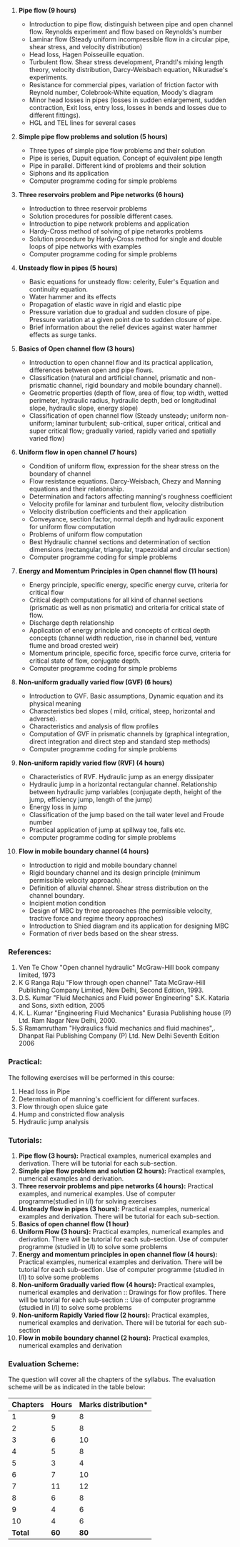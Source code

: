 1. **Pipe flow (9 hours)**
    * Introduction to pipe flow, distinguish between pipe and open channel flow. Reynolds experiment and flow based on Reynolds's number
    * Laminar flow (Steady uniform incompressible flow in a circular pipe, shear stress, and velocity distribution)
    * Head loss, Hagen Poisseuille equation.
    * Turbulent flow. Shear stress development, Prandtl's mixing length theory, velocity distribution, Darcy-Weisbach equation, Nikuradse's experiments.
    * Resistance for commercial pipes, variation of friction factor with Reynold number, Colebrook-White equation, Moody's diagram
    * Minor head losses in pipes (losses in sudden enlargement, sudden contraction, Exit loss, entry loss, losses in bends and losses due to different fittings).
    * HGL and TEL lines for several cases

2. **Simple pipe flow problems and solution (5 hours)**
    * Three types of simple pipe flow problems and their solution
    * Pipe is series, Dupuit equation. Concept of equivalent pipe length
    * Pipe in parallel. Different kind of problems and their solution
    * Siphons and its application
    * Computer programme coding for simple problems

3. **Three reservoirs problem and Pipe networks (6 hours)**
    * Introduction to three reservoir problems
    * Solution procedures for possible different cases. 
    * Introduction to pipe network problems and application
    * Hardy-Cross method of solving of pipe networks problems 
    * Solution procedure by Hardy-Cross method for single and double loops of pipe networks with examples
    * Computer programme coding for simple problems

4. **Unsteady flow in pipes (5 hours)**
    * Basic equations for unsteady flow: celerity, Euler's Equation and continuity equation.
    * Water hammer and its effects
    * Propagation of elastic wave in rigid and elastic pipe
    * Pressure variation due to gradual and sudden closure of pipe. Pressure variation at a given point due to sudden closure of pipe.
    * Brief information about the relief devices against water hammer effects as surge tanks.

5. **Basics of Open channel flow (3 hours)**
    * Introduction to open channel flow and its practical application, differences between open and pipe flows.
    * Classification (natural and artificial channel, prismatic and non-prismatic channel, rigid boundary and mobile boundary channel).
    * Geometric properties (depth of flow, area of flow, top width, wetted perimeter, hydraulic radius, hydraulic depth, bed or longitudinal slope, hydraulic slope, energy slope)
    * Classification of open channel flow (Steady unsteady; uniform non-uniform; laminar turbulent; sub-critical, super critical, critical and super critical flow; gradually varied, rapidly varied and spatially varied flow)

6. **Uniform flow in open channel (7 hours)**
    * Condition of uniform flow, expression for the shear stress on the boundary of channel
    * Flow resistance equations. Darcy-Weisbach, Chezy and Manning equations and their relationship.
    * Determination and factors affecting manning's roughness coefficient
    * Velocity profile for laminar and turbulent flow, velocity distribution 
    * Velocity distribution coefficients and their application
    * Conveyance, section factor, normal depth and hydraulic exponent for uniform flow computation
    * Problems of uniform flow computation 
    * Best Hydraulic channel sections and determination of section dimensions (rectangular, triangular, trapezoidal and circular section)
    * Computer programme coding for simple problems

7. **Energy and Momentum Principles in Open channel flow (11 hours)**
    * Energy principle, specific energy, specific energy curve, criteria for critical flow 
    * Critical depth computations for all kind of channel sections (prismatic as well as non prismatic) and criteria for critical state of flow.
    * Discharge depth relationship
    * Application of energy principle and concepts of critical depth concepts (channel width reduction, rise in channel bed, venture flume and broad crested weir)
    * Momentum principle, specific force, specific force curve, criteria for critical state of flow, conjugate depth.
    * Computer programme coding for simple problems

8. **Non-uniform gradually varied flow (GVF) (6 hours)**
    * Introduction to GVF. Basic assumptions, Dynamic equation and its physical meaning
    * Characteristics bed slopes ( mild, critical, steep, horizontal and adverse).
    * Characteristics and analysis of flow profiles
    * Computation of GVF in prismatic channels by (graphical integration, direct integration and direct step and standard step methods)
    * Computer programme coding for simple problems

9. **Non-uniform rapidly varied flow (RVF) (4 hours)**
    * Characteristics of RVF. Hydraulic jump as an energy dissipater
    * Hydraulic jump in a horizontal rectangular channel. Relationship between hydraulic jump variables (conjugate depth, height of the jump, efficiency jump, length of the jump)
    * Energy loss in jump 
    * Classification of the jump based on the tail water level and Froude number
    * Practical application of jump at spillway toe, falls etc.
    * computer programme coding for simple problems

10. **Flow in mobile boundary channel (4 hours)**
    * Introduction to rigid and mobile boundary channel
    * Rigid boundary channel and its design principle (minimum permissible velocity approach).
    * Definition of alluvial channel. Shear stress distribution on the channel boundary. 
    * Incipient motion condition
    * Design of MBC by three approaches (the permissible velocity, tractive force and regime theory approaches)
    * Introduction to Shied diagram and its application for designing MBC 
    * Formation of river beds based on the shear stress.

### **References:**

1. Ven Te Chow "Open channel hydraulic" McGraw-Hill book company limited, 1973
2. K G Ranga Raju "Flow through open channel" Tata McGraw-Hill Publishing Company Limited, New Delhi, Second Edition, 1993.
3. D.S. Kumar "Fluid Mechanics and Fluid power Engineering" S.K. Kataria and Sons, sixth edition, 2005
4. K. L. Kumar "Engineering Fluid Mechanics" Eurasia Publishing house (P) Ltd. Ram Nagar New Delhi, 2000.
5. S Ramamrutham "Hydraulics fluid mechanics and fluid machines",. Dhanpat Rai Publishing Company (P) Ltd. New Delhi Seventh Edition 2006

### **Practical:**

The following exercises will be performed in this course:

1. Head loss in Pipe 
2. Determination of manning's coefficient for different surfaces.
3. Flow through open sluice gate
4. Hump and constricted flow analysis
5. Hydraulic jump analysis

### **Tutorials:**

1. **Pipe flow (3 hours):** Practical examples, numerical examples and derivation. There will be tutorial for each sub-section.
2. **Simple pipe flow problem and solution (2 hours):** Practical examples, numerical examples and derivation.
3. **Three reservoir problems and pipe networks (4 hours):** Practical examples, and numerical examples. Use of computer programme(studied in I/I) for solving exercises
4. **Unsteady flow in pipes (3 hours):** Practical examples, numerical examples and derivation. There will be tutorial for each sub-section.
5. **Basics of open channel flow (1 hour)**
6. **Uniform Flow (3 hours):** Practical examples, numerical examples and derivation. There will be tutorial for each sub-section. Use of computer programme (studied in I/I) to solve some problems
7. **Energy and momentum principles in open channel flow (4 hours):** Practical examples, numerical examples and derivation. There will be tutorial for each sub-section. Use of computer programme (studied in I/I) to solve some problems
8. **Non-uniform Gradually varied flow (4 hours):** Practical examples, numerical examples and derivation :: Drawings for flow profiles. There will be tutorial for each sub-section :: Use of computer programme (studied in I/I) to solve some problems
9. **Non-uniform Rapidly Varied flow (2 hours):** Practical examples, numerical examples and derivation. There will be tutorial for each sub-section 
10. **Flow in mobile boundary channel (2 hours):** Practical examples, numerical examples and derivation

### **Evaluation Scheme:**

The question will cover all the chapters of the syllabus. The evaluation scheme will be as indicated in the table below: 

| Chapters  | Hours  | Marks distribution* |
| --------- | ------ | ------------------- |
| 1         | 9      | 8                   |
| 2         | 5      | 8                   |
| 3         | 6      | 10                  |
| 4         | 5      | 8                   |
| 5         | 3      | 4                   |
| 6         | 7      | 10                  |
| 7         | 11     | 12                  |
| 8         | 6      | 8                   |
| 9         | 4      | 6                   |
| 10        | 4      | 6                   |
| **Total** | **60** | **80**              |

